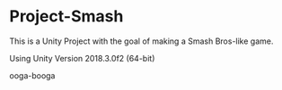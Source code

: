 # Project-Smash

This is a Unity Project with the goal of making a Smash Bros-like game.

Using Unity Version 2018.3.0f2 (64-bit)

ooga-booga
